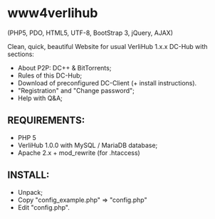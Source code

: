www4verlihub
============
(PHP5, PDO, HTML5, UTF-8, BootStrap 3, jQuery, AJAX)

Clean, quick, beautiful Website for usual VerliHub 1.x.x DC-Hub with sections:
* About P2P: DC++ & BitTorrents;
* Rules of this DC-Hub;
* Download of preconfigured DC-Client (+ install instructions).
* "Registration" and "Change password";
* Help with Q&A;

REQUIREMENTS:
-------------
* PHP 5
* VerliHub 1.0.0 with MySQL / MariaDB database;
* Apache 2.x + mod_rewrite (for .htaccess)

INSTALL:
--------
* Unpack;
* Copy "config_example.php" => "config.php"
* Edit "config.php".

